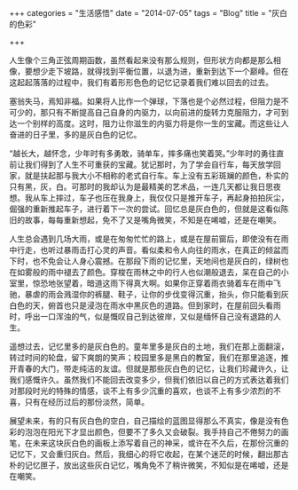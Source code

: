 +++
categories = "生活感悟"
date = "2014-07-05"
tags = "Blog"
title = "灰白的色彩"

+++

人生像个三角正弦周期函数，虽然看起来没有那么规则，但形状方向都是那么相像，要想少走下坡路，就得找到平衡位置，以退为进，重新到达下一个巅峰。但在这起起落落的过程中，我们有着形形色色的记忆记录着我们难以回去的过去。

<!--more-->

塞翁失马，焉知非福。如果将人比作一个弹球，下落也是个必然过程，但阻力是不可少的，那只有不断提高自己自身的内驱力，以向前进的旋转力克服阻力，才可到达一个别样的高度。这时，阻力让你滋生的内驱力将是你一生的宝藏。而这些让人奋进的日子里，多的是灰白色的记忆。

“越长大，越怀念，少年时有多勇敢，骑单车，摔多痛也笑着哭。”少年时的勇往直前让我们得到了人生不可重获的宝藏。犹记那时，为了学会自行车，每天放学回家，就是扶起那与我大小不相称的老式自行车。车上没有五彩斑斓的颜色，朴实的只有黑，灰，白。可那时的我却认为是最精美的艺术品，一连几天都让我日思夜想。我从车上摔过，车子也压在我身上，我仅仅只是推开车子，再起身拍拍灰尘，倔强的重新推起车子，进行着下一次的尝试。回忆总是灰白色的，但就是这看似陈旧的故事，每每重新想起，免不了又是嘴角微笑，不知是在唏嘘，还是在嘲笑。

人生总会遇到几场大雨，或是在匆匆忙忙的路上，或是在屋前窗后，即使没有在雨中行走，也听过暴雨击打心灵的声音。看似柔和令人向往的雨水，在真正的倾盆而下时，也不免会让人身心震撼。在那段下雨的记忆里，天地间也是灰白的，绿树也在如雾般的雨中褪去了颜色。穿梭在雨林之中的行人也似潮般退去，呆在自己的小室里，惊恐地张望着，暗道这雨下得真大啊。如果你正穿着雨衣骑着车在雨中飞驰，暴虐的雨会溅湿你的裤腿、鞋子，让你的步伐变得沉重，抬头，你只能看到灰白色的天，俯首也只是浸泡在雨水中黑灰色的道路。但到家时，在屋前回头看雨时，呼出一口浑浊的气，似是慨叹自己到达彼岸，又似是缅怀自己没有退路的人生。

遥想过去，记忆里多的是灰白色的。童年里多是灰白的土地，我们在那上面翻滚，转过时间的轮盘，留下爽朗的笑声；校园里多是黑白的教室，我们在那里追逐，推开青春的大门，带走纯洁的友谊。但就是那些灰白色的记忆，让我们珍藏许久，让我们感慨许久。虽然我们不能回去改变多少，但我们依旧以自己的方式表达着我们对那段时光的特殊的情感，谈不上有多少沉重的喜欢，也谈不上有多少浓烈的不喜，只有在经历过后的那份淡然，简单。

展望未来，有的只有灰白色的空白，自己描绘的蓝图显得那么不真实，像是没有色彩的泡泡在阳光下才显出颜色，但要不了多久又会破裂。我手持自己不倦努力的画笔，在未来这块灰白色的画板上添写着自己的神采，或许在不久后，在那份沉重的记忆下，又会重归灰白。然后，我细心的将它收起，在某个迷茫的时候，翻出那古朴的记忆匣子，放出这些灰白记忆，嘴角免不了稍许微笑，不知似是在唏嘘，还是在嘲笑。
